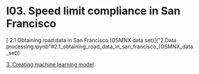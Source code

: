 # I03. Speed limit compliance in San Francisco


[ 2.1 Obtaining road data in San Francisco (OSMNX data set)]("2.Data processing.ipynb"#2.1_obtaining_road_data_in_san_francisco_(OSMNX_data_set))


[3. Creating machine learning model](deep_learning_model.ipynb##3._creating_machine_learning_model)


